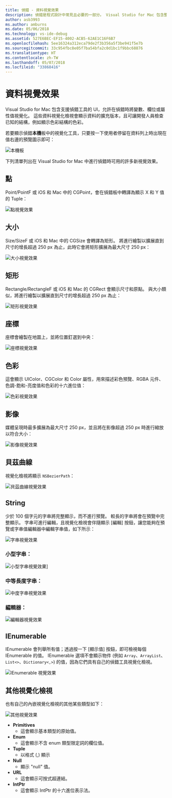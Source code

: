 ```yaml
---
title: 偵錯 - 資料視覺效果
description: 偵錯是程式設計中常見且必要的一部分。 Visual Studio for Mac 包含整個套件的功能，可讓偵錯變容易。 本篇文章探討在偵錯工具中檢查物件時，可檢視的不同資料視覺效果。
author: asb3993
ms.author: amburns
ms.date: 05/06/2018
ms.technology: vs-ide-debug
ms.assetid: 527E6BEC-EF15-4002-ACB5-62AE1C16F6B7
ms.openlocfilehash: 5ee16324a312eca79de2f3b356a5f3be941f5e7b
ms.sourcegitcommit: 33c954fbc8e05f7ba54bfa2c0d1bc1f9bbc68876
ms.translationtype: HT
ms.contentlocale: zh-TW
ms.lasthandoff: 05/07/2018
ms.locfileid: "33868416"
---
```

# <a name="data-visualizations"></a>資料視覺效果

Visual Studio for Mac 包含支援偵錯工具的 UI，允許在偵錯時將變數、欄位或屬性值視覺化。 這些資料視覺化檢視會顯示資料的擴充版本，且可讓開發人員檢查已知的結構，例如顯示色彩結構的色彩。

若要顯示偵錯**本機**板中的視覺化工具，只要按一下使用者停留在資料列上時出現在值右邊的預覽圖示即可：

 ![本機板](media/data-visualizations-image9.png)

下列清單列出在 Visual Studio for Mac 中進行偵錯時可用的許多新視覺效果。

## <a name="point"></a>點
Point/PointF 或 iOS 和 Mac 中的 CGPoint，會在偵錯板中轉譯為顯示 X 和 Y 值的 Tuple：

 ![點視覺效果](media/data-visualizations-image10.png)

## <a name="size"></a>大小
Size/SizeF 或 iOS 和 Mac 中的 CGSize 會轉譯為矩形。 將進行繪製以擴展直到尺寸的增長超過 250 px 為止，此時它會將矩形擴展為最大尺寸 250 px：

![大小視覺效果](media/data-visualizations-image11.png)


## <a name="rectangle"></a>矩形
Rectangle/RectangleF 或 iOS 和 Mac 的 CGRect 會顯示尺寸和原點。 與大小類似，將進行繪製以擴展直到尺寸的增長超過 250 px 為止：

 ![矩形視覺效果](media/data-visualizations-image12.png)

## <a name="coordinate"></a>座標
座標會繪製在地圖上，並將位置釘選到中央：

![座標視覺效果](media/data-visualizations-image13.png)

## <a name="color"></a>色彩
這會顯示 UIColor、CGColor 和 Color 屬性，用來描述彩色預覽、RGBA 元件、色調-飽和-亮度值和色彩的十六進位值：

![色彩視覺效果](media/data-visualizations-image14.png)


## <a name="images"></a>影像

媒體呈現時最多擴展為最大尺寸 250 px，並且將在影像超過 250 px 時進行縮放以符合大小：

 ![影像視覺效果](media/data-visualizations-image15.png)


## <a name="bezier-curves"></a>貝茲曲線

視覺化檢視將顯示 `NSBezierPath`：

![貝茲曲線視覺效果](media/data-visualizations-image16.png)


## <a name="string"></a>String

少於 100 個字元的字串將完整顯示，而不進行預覽。 較長的字串將會在預覽中完整顯示。 字串可進行編輯，且視覺化檢視會伴隨顯示 [編輯] 按鈕，讓您能夠在預覽或字串值編輯器中編輯字串值，如下所示：

![字串視覺效果](media/data-visualizations-image17.png)

### <a name="small-strings"></a>小型字串：
![小型字串視覺效果](media/data-visualizations-image18.png)]

### <a name="medium-length-strings"></a>中等長度字串：
![中度字串視覺效果](media/data-visualizations-image19.png)

### <a name="editor"></a>編輯器：

 ![編輯器視覺效果](media/data-visualizations-image21.png)

## <a name="ienumerable"></a>IEnumerable

IEnumerable 會列舉所有值；透過按一下 [顯示值] 按鈕，即可檢視每個 IEnumerable 的值。 IEnumerable 選項不會顯示物件 (例如 `Array`、`ArrayList`、`List<>`、`Dictionary<,>`) 的值，因為它們具有自己的偵錯工具視覺化檢視。

![IEnumerable 視覺效果](media/data-visualizations-image22.png)

## <a name="other-visualizers"></a>其他視覺化檢視

也有自己的內嵌視覺化檢視的其他某些類型如下：

 ![其他視覺效果](media/data-visualizations-image23.png)

*   **Primitives**
    *   這會顯示基本類型的原始值。
*   **Enum**
    *   這會顯示不含 enum 類型限定詞的欄位值。
*   **Tuple**
    *   以格式 (,) 顯示
*   **Null**
    *   顯示 "null" 值。
*   **URL**
    *   這會顯示可按式超連結。
*   **IntPtr**
    *   這會顯示 IntPtr 的十六進位表示法。
